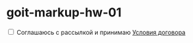 # goit-markup-hw-01
 <label class="form__field field-conditions">
                <input type="checkbox" class="form-checkbox" name="conditions" />
                <span class="check-box"></span>
                <span class="label-condition"
                  >Соглашаюсь с рассылкой и принимаю
                  <a href="#" class="form-link">Условия договора</a></span
                >
              </label>